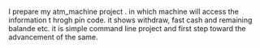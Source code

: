 I prepare my atm_machine project . in which machine will access the information t hrogh pin code.
it shows withdraw, fast cash and remaining balande etc.
it is simple command line project and first step toward the advancement of the same.
